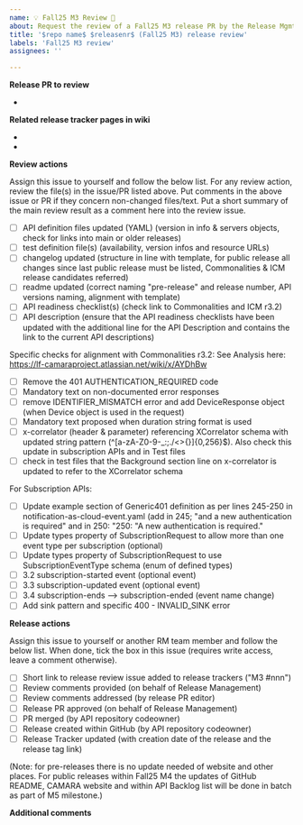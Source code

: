 ```yaml
---
name: 💡 Fall25 M3 Review 🌟
about: Request the review of a Fall25 M3 release PR by the Release Mgmt team
title: '$repo name$ $releasenr$ (Fall25 M3) release review'
labels: 'Fall25 M3 review'
assignees: ''

---
```



**Release PR to review**
<!-- Put here the link to the release PR that need to be reviewed -->

- 

**Related release tracker pages in wiki**
<!-- Put here the link(s) to the release trackers of the API versions which will (pre)-released with the release PR -->

- 
- 

**Review actions**

Assign this issue to yourself and follow the below list.
For any review action, review the file(s) in the issue/PR listed above. 
Put comments in the above issue or PR if they concern non-changed files/text.
Put a short summary of the main review result as a comment here into the review issue.

- [ ] API definition files updated (YAML) (version in info & servers objects, check for links into main or older releases)  
- [ ] test definition file(s) (availability, version infos and resource URLs)
- [ ] changelog updated (structure in line with template, for public release all changes since last public release must be listed, Commonalities & ICM release candidates referred)
- [ ] readme updated (correct naming "pre-release" and release number, API versions naming, alignment with template) 
- [ ] API readiness checklist(s) (check link to Commonalities and ICM r3.2)
- [ ] API description (ensure that the API readiness checklists have been updated with the additional line for the API Description and contains the link to the current API descriptions)

Specific checks for alignment with Commonalities r3.2:
See Analysis here:  https://lf-camaraproject.atlassian.net/wiki/x/AYDhBw

- [ ] Remove the 401 AUTHENTICATION_REQUIRED code 
- [ ] Mandatory text on non-documented error responses
- [ ] remove IDENTIFIER_MISMATCH error and add DeviceResponse object (when Device object is used in the request)
- [ ] Mandatory text proposed when duration string format is used
- [ ] x-correlator (header & parameter) referencing XCorrelator schema with updated string pattern (^[a-zA-Z0-9-_:;.\/<>{}]{0,256}$). Also check this update in subscription APIs and in Test files
- [ ] check in test files that the Background section line on x-correlator is updated to refer to the XCorrelator schema

For Subscription APIs:

- [ ] Update example section of Generic401 definition as per lines 245-250 in notification-as-cloud-event.yaml (add in 245; "and a new authentication is required" and in 250: "250: "A new authentication is required."
- [ ] Update types property of SubscriptionRequest to allow more than one event type per subscription (optional)
- [ ] Update types property of SubscriptionRequest to use SubscriptionEventType schema (enum of defined types)
- [ ] 3.2 subscription-started event (optional event)
- [ ] 3.3 subscription-updated event (optional event)
- [ ] 3.4 subscription-ends --> subscription-ended (event name change)
- [ ] Add sink pattern and specific 400 - INVALID_SINK error

**Release actions**

Assign this issue to yourself or another RM team member and follow the below list. 
When done, tick the box in this issue (requires write access, leave a comment otherwise). 

- [ ] Short link to release review issue added to release trackers ("M3 #nnn")
- [ ] Review comments provided (on behalf of Release Management)
- [ ] Review comments addressed (by release PR editor)
- [ ] Release PR approved (on behalf of Release Management)
- [ ] PR merged (by API repository codeowner)
- [ ] Release created within GitHub (by API repository codeowner)
- [ ] Release Tracker updated (with creation date of the release and the release tag link)

(Note: for pre-releases there is no update needed of website and other places. For public releases within Fall25 M4 the updates of GitHub README, CAMARA website and within API Backlog list will be done in batch as part of M5 milestone.)

**Additional comments**
<!-- Add any other comments here as needed. -->
